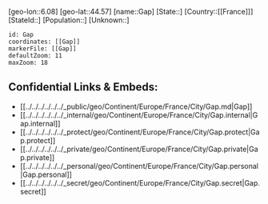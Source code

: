 ﻿---
location: [44.57,6.08]
mapzoom: [7,12] 
mapmarker: city 
type: City
tags:
- geo/City


SpocWebEntityId: 30359
isDeleted: false
confidential: public

---
[geo-lon::6.08]
[geo-lat::44.57]
[name::Gap]
[State::]
[Country::[[France]]]
[StateId::]
[Population::]
[Unknown::]


```leaflet
id: Gap
coordinates: [[Gap]]
markerFile: [[Gap]]
defaultZoom: 11 
maxZoom: 18
```


## Confidential Links & Embeds: 
- [[../../../../../../_public/geo/Continent/Europe/France/City/Gap.md|Gap]] 
- [[../../../../../../_internal/geo/Continent/Europe/France/City/Gap.internal|Gap.internal]] 
- [[../../../../../../_protect/geo/Continent/Europe/France/City/Gap.protect|Gap.protect]] 
- [[../../../../../../_private/geo/Continent/Europe/France/City/Gap.private|Gap.private]] 
- [[../../../../../../_personal/geo/Continent/Europe/France/City/Gap.personal|Gap.personal]] 
- [[../../../../../../_secret/geo/Continent/Europe/France/City/Gap.secret|Gap.secret]] 
